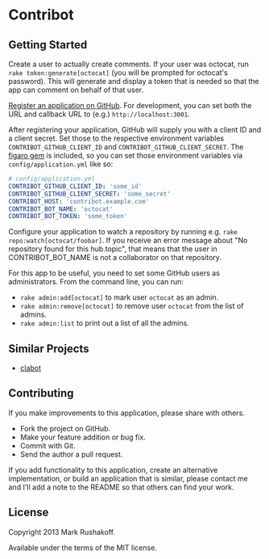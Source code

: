 # Contribot

## Getting Started

Create a user to actually create comments.
If your user was octocat, run `rake token:generate[octocat]` (you will be prompted for octocat's password).
This will generate and display a token that is needed so that the app can comment on behalf of that user.

[Register an application on GitHub](https://github.com/settings/applications/new).
For development, you can set both the URL and callback URL to (e.g.) `http://localhost:3001`.

After registering your application, GitHub will supply you with a client ID and a client secret.
Set those to the respective environment variables `CONTRIBOT_GITHUB_CLIENT_ID` and `CONTRIBOT_GITHUB_CLIENT_SECRET`.
The [figaro gem](https://github.com/laserlemon/figaro) is included, so you can set those environment variables via `config/application.yml` like so:

```yaml
# config/application.yml
CONTRIBOT_GITHUB_CLIENT_ID: 'some_id'
CONTRIBOT_GITHUB_CLIENT_SECRET: 'some_secret'
CONTRIBOT_HOST: 'contribot.example.com'
CONTRIBOT_BOT_NAME: 'octocat'
CONTRIBOT_BOT_TOKEN: 'some_token'
```

Configure your application to watch a repository by running e.g. `rake repo:watch[octocat/foobar]`.
If you receive an error message about "No repository found for this hub.topic", that means that the user in CONTRIBOT_BOT_NAME is not a collaborator on that repository.

For this app to be useful, you need to set some GitHub users as administrators.
From the command line, you can run:

* `rake admin:add[octocat]` to mark user `octocat` as an admin.
* `rake admin:remove[octocat]` to remove user `octocat` from the list of admins.
* `rake admin:list` to print out a list of all the admins.

## Similar Projects

* [clabot](https://github.com/clabot/clabot)

## Contributing

If you make improvements to this application, please share with others.

* Fork the project on GitHub.
* Make your feature addition or bug fix.
* Commit with Git.
* Send the author a pull request.

If you add functionality to this application, create an alternative implementation, or build an application that is similar, please contact me and I'll add a note to the README so that others can find your work.

## License

Copyright 2013 Mark Rushakoff.

Available under the terms of the MIT license.
